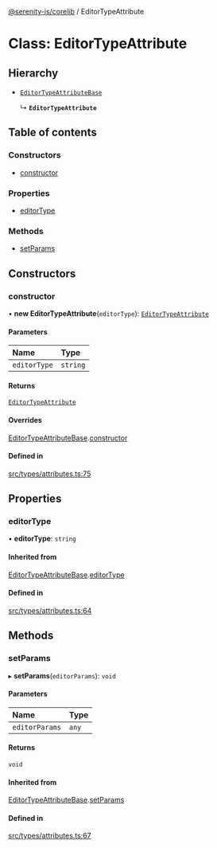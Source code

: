[@serenity-is/corelib](../README.md) / EditorTypeAttribute

# Class: EditorTypeAttribute

## Hierarchy

- [`EditorTypeAttributeBase`](EditorTypeAttributeBase.md)

  ↳ **`EditorTypeAttribute`**

## Table of contents

### Constructors

- [constructor](EditorTypeAttribute.md#constructor)

### Properties

- [editorType](EditorTypeAttribute.md#editortype)

### Methods

- [setParams](EditorTypeAttribute.md#setparams)

## Constructors

### constructor

• **new EditorTypeAttribute**(`editorType`): [`EditorTypeAttribute`](EditorTypeAttribute.md)

#### Parameters

| Name | Type |
| :------ | :------ |
| `editorType` | `string` |

#### Returns

[`EditorTypeAttribute`](EditorTypeAttribute.md)

#### Overrides

[EditorTypeAttributeBase](EditorTypeAttributeBase.md).[constructor](EditorTypeAttributeBase.md#constructor)

#### Defined in

[src/types/attributes.ts:75](https://github.com/serenity-is/serenity/blob/master/packages/corelib/src/types/attributes.ts#L75)

## Properties

### editorType

• **editorType**: `string`

#### Inherited from

[EditorTypeAttributeBase](EditorTypeAttributeBase.md).[editorType](EditorTypeAttributeBase.md#editortype)

#### Defined in

[src/types/attributes.ts:64](https://github.com/serenity-is/serenity/blob/master/packages/corelib/src/types/attributes.ts#L64)

## Methods

### setParams

▸ **setParams**(`editorParams`): `void`

#### Parameters

| Name | Type |
| :------ | :------ |
| `editorParams` | `any` |

#### Returns

`void`

#### Inherited from

[EditorTypeAttributeBase](EditorTypeAttributeBase.md).[setParams](EditorTypeAttributeBase.md#setparams)

#### Defined in

[src/types/attributes.ts:67](https://github.com/serenity-is/serenity/blob/master/packages/corelib/src/types/attributes.ts#L67)
